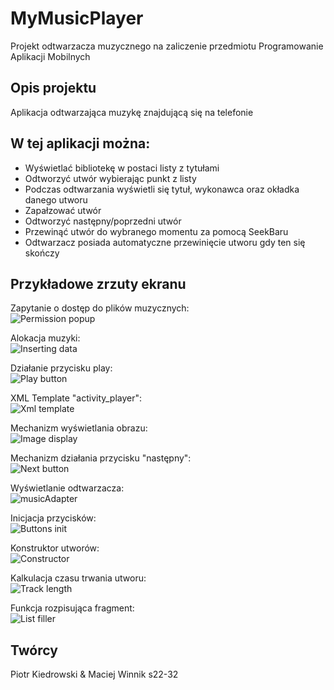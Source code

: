 # MyMusicPlayer
Projekt odtwarzacza muzycznego na zaliczenie przedmiotu Programowanie Aplikacji Mobilnych

## Opis projektu

Aplikacja odtwarzająca muzykę znajdującą się na telefonie

## W tej aplikacji można:
* Wyświetlać bibliotekę w postaci listy z tytułami
* Odtworzyć utwór wybierając punkt z listy
* Podczas odtwarzania wyświetli się tytuł, wykonawca oraz okładka danego utworu
* Zapałzować utwór
* Odtworzyć następny/poprzedni utwór
* Przewinąć utwór do wybranego momentu za pomocą SeekBaru
* Odtwarzacz posiada automatyczne przewinięcie utworu gdy ten się skończy

## Przykładowe zrzuty ekranu

Zapytanie o dostęp do plików muzycznych: <br/>
![Permission popup](https://github.com/KiedrowskiPio/MyMusicPlayer/blob/master/MMPlayer%20screenshots/permission%20popup.png)

Alokacja muzyki: <br/>
![Inserting data](https://github.com/KiedrowskiPio/MyMusicPlayer/blob/master/MMPlayer%20screenshots/Alokacja%20danych.png)

Działanie przycisku play: <br/>
![Play button](https://github.com/KiedrowskiPio/MyMusicPlayer/blob/master/MMPlayer%20screenshots/play%20button.png)

XML Template "activity_player": <br/>
![Xml template](https://github.com/KiedrowskiPio/MyMusicPlayer/blob/master/MMPlayer%20screenshots/player%20template.png)

Mechanizm wyświetlania obrazu: <br/>
![Image display](https://github.com/KiedrowskiPio/MyMusicPlayer/blob/master/MMPlayer%20screenshots/wyświetlanie%20obrazu.png)

Mechanizm działania przycisku "następny": <br/>
![Next button](https://github.com/KiedrowskiPio/MyMusicPlayer/blob/master/MMPlayer%20screenshots/nextbtnClick.png)

Wyświetlanie odtwarzacza: <br/>
![musicAdapter](https://github.com/KiedrowskiPio/MyMusicPlayer/blob/master/MMPlayer%20screenshots/Alokacja%20danych.png)

Inicjacja przycisków: <br/>
![Buttons init](https://github.com/KiedrowskiPio/MyMusicPlayer/blob/master/MMPlayer%20screenshots/all%20buttons.png)

Konstruktor utworów: <br/>
![Constructor](https://github.com/KiedrowskiPio/MyMusicPlayer/blob/master/MMPlayer%20screenshots/konstruktor.png)

Kalkulacja czasu trwania utworu: <br/>
![Track length](https://github.com/KiedrowskiPio/MyMusicPlayer/blob/master/MMPlayer%20screenshots/kalkulacja%20długości%20utworu.png)

Funkcja rozpisująca fragment: <br/>
![List filler](https://github.com/KiedrowskiPio/MyMusicPlayer/blob/master/MMPlayer%20screenshots/funkcja%20rozpisująca%20fragment.png)

## Twórcy
Piotr Kiedrowski & Maciej Winnik s22-32
